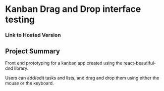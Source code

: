 # Kanban Drag and Drop interface testing

### Link to Hosted Version

## Project Summary
Front end prototyping for a kanban app created using the react-beautiful-dnd library.

Users can add/edit tasks and lists, and drag and drop them using either the mouse or the keyboard.